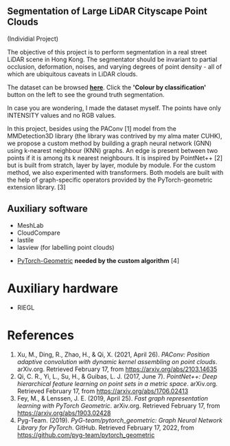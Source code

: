 ## Segmentation of Large LiDAR Cityscape Point Clouds

(Individial Project)

The objective of this project is to perform segmentation in a real street LiDAR scene in Hong Kong. The segmentator should be invariant to partial occlusion, deformation, noises, and varying degrees of point density - all of which are ubiquitous caveats in LiDAR clouds.

The dataset can be browsed **[here](https://dord.mynetgear.com:5001/static/potree/index.html)**. Click the **'Colour by classification'** button on the left to see the ground truth segmentation.

In case you are wondering, I made the dataset myself. The points have only INTENSITY values and no RGB values.

In this project, besides using the PAConv [1] model from the MMDetection3D library (the library was contrived by my alma mater CUHK), we propose a custom method by building a graph neural network (GNN) using k-nearest neighbour (KNN) graphs. An edge is present between two points if it is among its k nearest neighbours. It is inspired by PointNet++ [2] but is built from stratch, layer by layer, module by module. For the custom method, we also experimented with transformers. Both models are built with the help of graph-specific operators provided by the PyTorch-geometric extension library. [3]

## Auxiliary software
* MeshLab
* CloudCompare
* lastile
* lasview (for labelling point clouds)
<!-- * [labelCloud](https://github.com/ch-sa/labelCloud) *for labelling vehicles* -->
* [PyTorch-Geometric](https://github.com/pyg-team/pytorch_geometric) **needed by the custom algorithm** [4]

# Auxiliary hardware
* RIEGL

# References
<!--
1. Yan, Y., Mao, Y., & Li, B. (2018, October 6). *SECOND: Sparsely embedded convolutional detection*. MDPI. Retrieved February 17, 2022, from https://www.mdpi.com/1424-8220/18/10/3337
2. Lang, A. H., Vora, S., Caesar, H., Zhou, L., Yang, J., & Beijbom, O. (2019, May 7). *PointPillars: Fast encoders for object detection from point clouds*. arXiv.org. Retrieved February 17, 2022, from https://arxiv.org/abs/1812.05784
3. Qi, C. R., Litany, O., He, K., & Guibas, L. J. (2019, August 22). *VoteNet: Deep Hough voting for 3D object detection in point cluds*. arXiv.org. Retrieved February 17, 2022, from https://arxiv.org/abs/1904.09664
-->

1. Xu, M., Ding, R., Zhao, H., & Qi, X. (2021, April 26). *PAConv: Position adaptive convolution with dynamic kernel assembling on point clouds*. arXiv.org. Retrieved February 17, from https://arxiv.org/abs/2103.14635 
2. Qi, C. R., Yi, L., Su, H., & Guibas, L. J. (2017, June 7). *PointNet++: Deep hierarchical feature learning on point sets in a metric space*. arXiv.org. Retrieved February 17, from https://arxiv.org/abs/1706.02413 
3. Fey, M., & Lenssen, J. E. (2019, April 25). *Fast graph representation learning with PyTorch Geometric*. arXiv.org. Retrieved February 17, from https://arxiv.org/abs/1903.02428
4. Pyg-Team. (2019). *PyG-team/pytorch_geometric: Graph Neural Network Library for PyTorch*. GitHub. Retrieved February 17, 2022, from https://github.com/pyg-team/pytorch_geometric